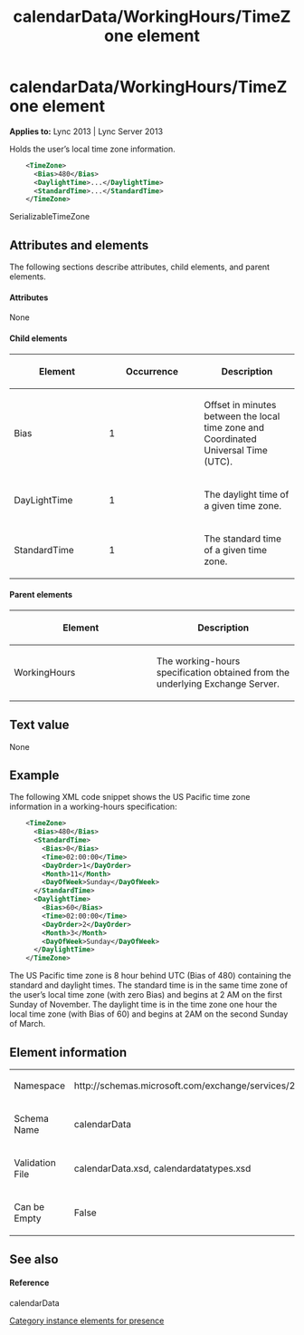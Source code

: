 ﻿---
title: calendarData/WorkingHours/TimeZone element
TOCTitle: calendarData/WorkingHours/TimeZone element
ms:assetid: e4aea7d8-3e3d-440d-aa1c-f11de968feea
ms:mtpsurl: https://msdn.microsoft.com/en-us/library/Dn454700(v=office.15)
ms:contentKeyID: 57093383
ms.date: 07/24/2014
mtps_version: v=office.15
dev_langs:
- xml
---

# calendarData/WorkingHours/TimeZone element


**Applies to:** Lync 2013 | Lync Server 2013

Holds the user’s local time zone information.

``` xml
    <TimeZone>
      <Bias>480</Bias>
      <DaylightTime>...</DaylightTime>
      <StandardTime>...</StandardTime>
    </TimeZone>
```

SerializableTimeZone

## Attributes and elements

The following sections describe attributes, child elements, and parent elements.

#### Attributes

None

#### Child elements

<table>
<colgroup>
<col style="width: 33%" />
<col style="width: 33%" />
<col style="width: 33%" />
</colgroup>
<thead>
<tr class="header">
<th><p>Element</p></th>
<th><p>Occurrence</p></th>
<th><p>Description</p></th>
</tr>
</thead>
<tbody>
<tr class="odd">
<td><p>Bias</p></td>
<td><p>1</p></td>
<td><p>Offset in minutes between the local time zone and Coordinated Universal Time (UTC).</p></td>
</tr>
<tr class="even">
<td><p>DayLightTime</p></td>
<td><p>1</p></td>
<td><p>The daylight time of a given time zone.</p></td>
</tr>
<tr class="odd">
<td><p>StandardTime</p></td>
<td><p>1</p></td>
<td><p>The standard time of a given time zone.</p></td>
</tr>
</tbody>
</table>


#### Parent elements

<table>
<colgroup>
<col style="width: 50%" />
<col style="width: 50%" />
</colgroup>
<thead>
<tr class="header">
<th><p>Element</p></th>
<th><p>Description</p></th>
</tr>
</thead>
<tbody>
<tr class="odd">
<td><p>WorkingHours</p></td>
<td><p>The working-hours specification obtained from the underlying Exchange Server.</p></td>
</tr>
</tbody>
</table>


## Text value

None

## Example

The following XML code snippet shows the US Pacific time zone information in a working-hours specification:

``` xml
    <TimeZone>
      <Bias>480</Bias>
      <StandardTime>
        <Bias>0</Bias>
        <Time>02:00:00</Time>
        <DayOrder>1</DayOrder>
        <Month>11</Month>
        <DayOfWeek>Sunday</DayOfWeek>
      </StandardTime>
      <DaylightTime>
        <Bias>60</Bias>
        <Time>02:00:00</Time>
        <DayOrder>2</DayOrder>
        <Month>3</Month>
        <DayOfWeek>Sunday</DayOfWeek>
      </DaylightTime>
    </TimeZone>
```

The US Pacific time zone is 8 hour behind UTC (Bias of 480) containing the standard and daylight times. The standard time is in the same time zone of the user’s local time zone (with zero Bias) and begins at 2 AM on the first Sunday of November. The daylight time is in the time zone one hour the local time zone (with Bias of 60) and begins at 2AM on the second Sunday of March.

## Element information

<table>
<colgroup>
<col style="width: 50%" />
<col style="width: 50%" />
</colgroup>
<tbody>
<tr class="odd">
<td><p>Namespace</p></td>
<td><p>http://schemas.microsoft.com/exchange/services/2006/types</p></td>
</tr>
<tr class="even">
<td><p>Schema Name</p></td>
<td><p>calendarData</p></td>
</tr>
<tr class="odd">
<td><p>Validation File</p></td>
<td><p>calendarData.xsd, calendardatatypes.xsd</p></td>
</tr>
<tr class="even">
<td><p>Can be Empty</p></td>
<td><p>False</p></td>
</tr>
</tbody>
</table>


## See also

#### Reference

calendarData

[Category instance elements for presence](category-instance-elements-for-presence.md)

